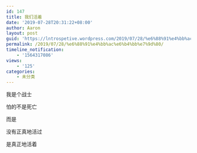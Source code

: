 ```yaml
---
id: 147
title: 我们活着
date: '2019-07-28T20:31:22+08:00'
author: Aaron
layout: post
guid: 'https://lntrospetive.wordpress.com/2019/07/28/%e6%88%91%e4%bb%ac%e6%b4%bb%e7%9d%80/'
permalink: /2019/07/28/%e6%88%91%e4%bb%ac%e6%b4%bb%e7%9d%80/
timeline_notification:
    - '1564317086'
views:
    - '125'
categories:
    - 未分类
---
```


我是个战士

怕的不是死亡

而是

没有正真地活过

是真正地活着